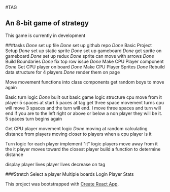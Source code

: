 #TAG
## An 8-bit game of strategy

This game is currently in development

###tasks
*Done* set up file
*Done* set up github repo
*Done* Basic Project Setup
*Done* set up static sprite
*Done* set up gameboard
*Done* get sprite on gameboard
*Done* set up redux
*Done* sprite can move with arrows
*Done* Build Boundaries
*Done* fix top row issue
*Done* Make CPU Player component
*Done* Get CPU player on board
*Done* Make CPU Player Sprites
*Done* Rebuild data structure for 4 players
*Done* render them on page

Move movement functions into class components
get random boys to move again


Basic turn logic
*Done* built out basic game logic structure
cpu move from it player
5 spaces at start
5 paces at tag
  get three space movement turns
  cpu will move 3 spaces and the turn will end.
  I move three spaces and turn will end
  if you are to the left right or above or below a non player they will be it.
  5 spaces turn begins again

Get CPU player movement logic
*Done* moving at random
 calculating distance from players
  moving closer to players when a cpu player is it

Turn logic for each player
implement "it" logic
players move away from it
the it player moves toward the closest player
build a function to determine distance

display player lives
player lives decrease on tag

###Stretch
Select a player
Multiple boards
Login
Player Stats



This project was bootstrapped with [Create React App](https://github.com/facebook/create-react-app).
